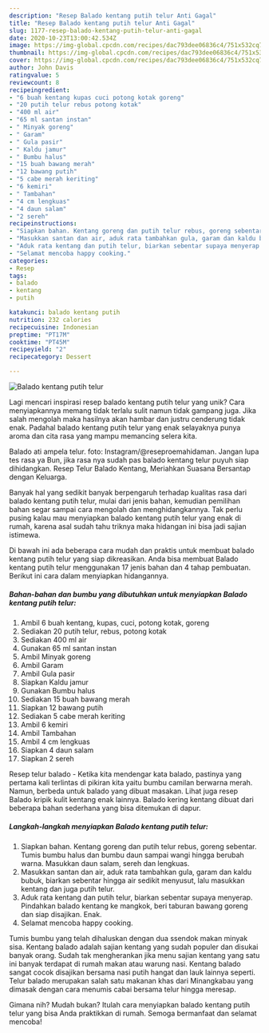 ```yaml
---
description: "Resep Balado kentang putih telur Anti Gagal"
title: "Resep Balado kentang putih telur Anti Gagal"
slug: 1177-resep-balado-kentang-putih-telur-anti-gagal
date: 2020-10-23T13:00:42.534Z
image: https://img-global.cpcdn.com/recipes/dac793dee06836c4/751x532cq70/balado-kentang-putih-telur-foto-resep-utama.jpg
thumbnail: https://img-global.cpcdn.com/recipes/dac793dee06836c4/751x532cq70/balado-kentang-putih-telur-foto-resep-utama.jpg
cover: https://img-global.cpcdn.com/recipes/dac793dee06836c4/751x532cq70/balado-kentang-putih-telur-foto-resep-utama.jpg
author: John Davis
ratingvalue: 5
reviewcount: 8
recipeingredient:
- "6 buah kentang kupas cuci potong kotak goreng"
- "20 putih telur rebus potong kotak"
- "400 ml air"
- "65 ml santan instan"
- " Minyak goreng"
- " Garam"
- " Gula pasir"
- " Kaldu jamur"
- " Bumbu halus"
- "15 buah bawang merah"
- "12 bawang putih"
- "5 cabe merah keriting"
- "6 kemiri"
- " Tambahan"
- "4 cm lengkuas"
- "4 daun salam"
- "2 sereh"
recipeinstructions:
- "Siapkan bahan. Kentang goreng dan putih telur rebus, goreng sebentar. Tumis bumbu halus dan bumbu daun sampai wangi hingga berubah warna. Masukkan daun salam, sereh dan lengkuas."
- "Masukkan santan dan air, aduk rata tambahkan gula, garam dan kaldu bubuk, biarkan sebentar hingga air sedikit menyusut, lalu masukkan kentang dan juga putih telur."
- "Aduk rata kentang dan putih telur, biarkan sebentar supaya menyerap. Pindahkan balado kentang ke mangkok, beri taburan bawang goreng dan siap disajikan. Enak."
- "Selamat mencoba happy cooking."
categories:
- Resep
tags:
- balado
- kentang
- putih

katakunci: balado kentang putih 
nutrition: 232 calories
recipecuisine: Indonesian
preptime: "PT17M"
cooktime: "PT45M"
recipeyield: "2"
recipecategory: Dessert

---
```



![Balado kentang putih telur](https://img-global.cpcdn.com/recipes/dac793dee06836c4/751x532cq70/balado-kentang-putih-telur-foto-resep-utama.jpg)

Lagi mencari inspirasi resep balado kentang putih telur yang unik? Cara menyiapkannya memang tidak terlalu sulit namun tidak gampang juga. Jika salah mengolah maka hasilnya akan hambar dan justru cenderung tidak enak. Padahal balado kentang putih telur yang enak selayaknya punya aroma dan cita rasa yang mampu memancing selera kita.

Balado ati ampela telur. foto: Instagram/@reseproemahidaman. Jangan lupa tes rasa ya Bun, jika rasa nya sudah pas balado kentang telur puyuh siap dihidangkan. Resep Telur Balado Kentang, Meriahkan Suasana Bersantap dengan Keluarga.

Banyak hal yang sedikit banyak berpengaruh terhadap kualitas rasa dari balado kentang putih telur, mulai dari jenis bahan, kemudian pemilihan bahan segar sampai cara mengolah dan menghidangkannya. Tak perlu pusing kalau mau menyiapkan balado kentang putih telur yang enak di rumah, karena asal sudah tahu triknya maka hidangan ini bisa jadi sajian istimewa.


Di bawah ini ada beberapa cara mudah dan praktis untuk membuat balado kentang putih telur yang siap dikreasikan. Anda bisa membuat Balado kentang putih telur menggunakan 17 jenis bahan dan 4 tahap pembuatan. Berikut ini cara dalam menyiapkan hidangannya.

<!--inarticleads1-->

##### Bahan-bahan dan bumbu yang dibutuhkan untuk menyiapkan Balado kentang putih telur:

1. Ambil 6 buah kentang, kupas, cuci, potong kotak, goreng
1. Sediakan 20 putih telur, rebus, potong kotak
1. Sediakan 400 ml air
1. Gunakan 65 ml santan instan
1. Ambil  Minyak goreng
1. Ambil  Garam
1. Ambil  Gula pasir
1. Siapkan  Kaldu jamur
1. Gunakan  Bumbu halus
1. Sediakan 15 buah bawang merah
1. Siapkan 12 bawang putih
1. Sediakan 5 cabe merah keriting
1. Ambil 6 kemiri
1. Ambil  Tambahan
1. Ambil 4 cm lengkuas
1. Siapkan 4 daun salam
1. Siapkan 2 sereh


Resep telur balado - Ketika kita mendengar kata balado, pastinya yang pertama kali terlintas di pikiran kita yaitu bumbu camilan berwarna merah. Namun, berbeda untuk balado yang dibuat masakan. Lihat juga resep Balado kripik kulit kentang enak lainnya. Balado kering kentang dibuat dari beberapa bahan sederhana yang bisa ditemukan di dapur. 

<!--inarticleads2-->

##### Langkah-langkah menyiapkan Balado kentang putih telur:

1. Siapkan bahan. Kentang goreng dan putih telur rebus, goreng sebentar. Tumis bumbu halus dan bumbu daun sampai wangi hingga berubah warna. Masukkan daun salam, sereh dan lengkuas.
1. Masukkan santan dan air, aduk rata tambahkan gula, garam dan kaldu bubuk, biarkan sebentar hingga air sedikit menyusut, lalu masukkan kentang dan juga putih telur.
1. Aduk rata kentang dan putih telur, biarkan sebentar supaya menyerap. Pindahkan balado kentang ke mangkok, beri taburan bawang goreng dan siap disajikan. Enak.
1. Selamat mencoba happy cooking.


Tumis bumbu yang telah dihaluskan dengan dua ssendok makan minyak sisa. Kentang balado adalah sajian kentang yang sudah populer dan disukai banyak orang. Sudah tak mengherankan jika menu sajian kentang yang satu ini banyak terdapat di rumah makan atau warung nasi. Kentang balado sangat cocok disajikan bersama nasi putih hangat dan lauk lainnya seperti. Telur balado merupakan salah satu makanan khas dari Minangkabau yang dimasak dengan cara menumis cabai bersama telur hingga meresap. 

Gimana nih? Mudah bukan? Itulah cara menyiapkan balado kentang putih telur yang bisa Anda praktikkan di rumah. Semoga bermanfaat dan selamat mencoba!
